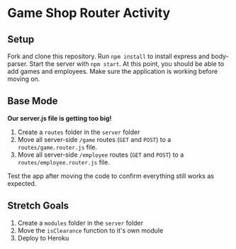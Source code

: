 # Game Shop Router Activity

## Setup

Fork and clone this repository. Run `npm install` to install express and body-parser. Start the server with `npm start`. At this point, you should be able to add games and employees. Make sure the application is working before moving on.

## Base Mode

**Our server.js file is getting too big!**

1. Create a `routes` folder in the `server` folder
1. Move all server-side `/game` routes (`GET` and `POST`) to a `routes/game.router.js` file.
1. Move all server-side `/employee` routes (`GET` and `POST`) to a `routes/employee.router.js` file.

Test the app after moving the code to confirm everything still works as expected.

## Stretch Goals

1. Create a `modules` folder in the `server` folder
1. Move the `isClearance` function to it's own module
1. Deploy to Heroku